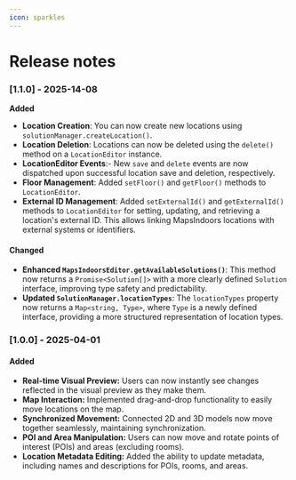 ```yaml
---
icon: sparkles
---
```


# Release notes

### \[1.1.0] - 2025-14-08

**Added**

* **Location Creation**: You can now create new locations using `solutionManager.createLocation()`.
* **Location Deletion**: Locations can now be deleted using the `delete()` method on a `LocationEditor` instance.
* **LocationEditor Events**:- New `save` and `delete` events are now dispatched upon successful location save and deletion, respectively.
* **Floor Management**: Added `setFloor()` and `getFloor()` methods to `LocationEditor`.
* **External ID Management**: Added `setExternalId()` and `getExternalId()` methods to `LocationEditor` for setting, updating, and retrieving a location's external ID. This allows linking MapsIndoors locations with external systems or identifiers.

#### Changed

* **Enhanced `MapsIndoorsEditor.getAvailableSolutions()`**: This method now returns a `Promise<Solution[]>` with a more clearly defined `Solution` interface, improving type safety and predictability.
* **Updated `SolutionManager.locationTypes`**: The `locationTypes` property now returns a `Map<string, Type>`, where `Type` is a newly defined interface, providing a more structured representation of location types.

### \[1.0.0] - 2025-04-01

#### Added

* **Real-time Visual Preview:** Users can now instantly see changes reflected in the visual preview as they make them.
* **Map Interaction:** Implemented drag-and-drop functionality to easily move locations on the map.
* **Synchronized Movement:** Connected 2D and 3D models now move together seamlessly, maintaining synchronization.
* **POI and Area Manipulation:** Users can now move and rotate points of interest (POIs) and areas (excluding rooms).
* **Location Metadata Editing:** Added the ability to update metadata, including names and descriptions for POIs, rooms, and areas.

